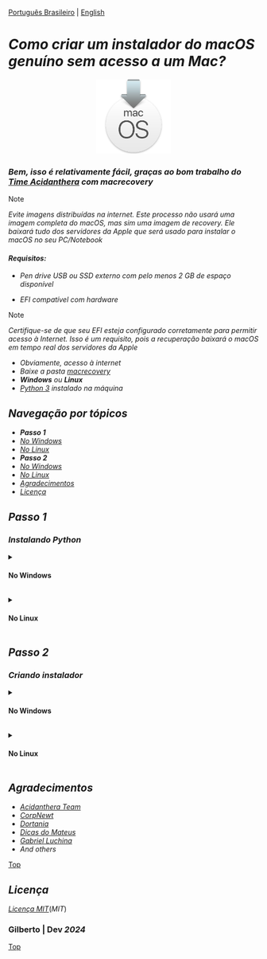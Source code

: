 [Português Brasileiro](https://github.com/Gilberto-Mascena/How-to-create-a-macOS-installer-without-a-Mac/blob/main/README-pt_br.md) | 
[English](https://github.com/Gilberto-Mascena/How-to-create-a-macOS-installer-without-a-Mac/blob/main/README.md)

# _Como criar um instalador do macOS genuíno sem acesso a um Mac?_

<div align="center">
    <img src="./assets/miscellany/macOS-recovery.png" width="150">
</div>

### _Bem, isso é relativamente fácil, graças ao bom trabalho do [Time Acidanthera](https://github.com/acidanthera/OpenCorePkg) com macrecovery_

> [!NOTE]
> _Evite imagens distribuídas na internet._
> _Este processo não usará uma imagem completa do macOS, mas sim uma imagem de recovery. Ele baixará tudo dos servidores da Apple que será usado para instalar o macOS no seu PC/Notebook_

#### _Requisitos:_
- _Pen drive USB ou SSD externo com pelo menos 2 GB de espaço disponível_

- _EFI compatível com hardware_

> [!NOTE]
> _Certifique-se de que seu EFI esteja configurado corretamente para permitir acesso à Internet. Isso é um requisito, pois a recuperação baixará o macOS em tempo real dos servidores da Apple_

- _Obviamente, acesso à internet_
- _Baixe a pasta [macrecovery](https://github.com/Gilberto-Mascena/How-to-create-a-macOS-installer-without-a-Mac/releases)_
- _**Windows** ou **Linux**_
- _[Python 3](https://www.python.org/downloads/) instalado na máquina_

<a name="ancora"></a>

## _Navegação por tópicos_

- _**Passo 1**_
- [_No Windows_](#ancora1)
- [_No Linux_](#ancora2)
- _**Passo 2**_
- [_No Windows_](#ancora3)
- [_No Linux_](#ancora4)
- [*Agradecimentos*](#ancora5)
- [*Licença* ](#ancora6)

## _Passo 1_

### _Instalando Python_

<a id="ancora1"></a>

<details><summary><h4>No Windows</h4></summary>

- _Ao instalar no **Windows** marque a opcão `Add Python to PATH`_

<div align="center">
    <img src="./assets/miscellany/path-python.png" width="600">
</div>

- _Verificando a instalação:_ 
    - _No **Windows**, abra um prompt ou terminal e execute o comando abaixo_

```
python --version
```
- _Se retornar algo como `python 3.x.x`, a instalação foi bem-sucedida e podemos ir para o passo 2_

<div>
    <img src="./assets/windows/python-version-win.png">
</div>

[Top](#ancora)
</details>

<a id="ancora2"></a>

<details><summary><h4>No Linux</h4></summary>

- _No **Linux**, o Ubuntu por exemplo, geralmente vem com o Python instalado, então verifique primeiro se você o tem instalado_

    - _Verificando a instalação:_
        - _No **Linux** abra um terminal e execute o comando abaixo_

```
python --version
```

#### _Ou_

```
python3 --version
```

- _Se retornar algo como `python 3.x.x`, o python já está instalado, podemos ir para o passo 2_

<div>
    <img src="./assets/linux/python-version.png">
</div>


- _Caso contrário, para **Debian** e derivados, no terminal execute o comando abaixo_

```
sudo apt update && sudo apt upgrade -y
```

- _Digite a senha do usuário para atualizar os pacotes e instalar as atualizações no sistema, após o processo ser concluído, execute o comando abaixo_

```
sudo apt install python3 -y
```

- _Digite a senha do usuário para instalação, após a conclusão feche o terminal e abra-o novamente. Por fim, verifique a instalação executando o comando abaixo novamente_

```
python --version
```

#### _Ou_

```
python3 --version
```

- _Se retornar algo como `python 3.x.x`, o python já está instalado, podemos ir para o passo 2_

<div>
    <img src="./assets/linux/python-version.png">
</div>

[Top](#ancora)
</details>


## _Passo 2_

### _Criando instalador_

<a id="ancora3"></a>

<details><summary><h4>No Windows</h4></summary>

1. [_Baixar o macrecovery_](https://github.com/Gilberto-Mascena/How-to-create-a-macOS-installer-without-a-Mac/releases)
2. _Formatar a unidade flash USB em FAT32_
3. _Abrir a pasta macrecovery baixada anteriormente_

<div>
    <img src="assets/windows/content-recovery-win.png">
</div>

4. _Abrir o arquivo `recovery_urls.txt`_

<div>
    <img src="./assets/windows/URLs-win.png">
</div>

5. _Conforme destacado no título acima, a seção em vermelho baixa a recuperação do macOS Ventura, apenas copiar. O mesmo vale para outras versões._

6. _Abra um terminal na pasta macrecovery e digite `python3`, pressione espaço e cole a url copiada. Pressione Enter e aguarde_

<div>
    <img src="./assets/windows/download macos-win.png">
</div>

7. _Esta tela mostra que o download foi concluído com sucesso._

<div>
    <img src="./assets/windows/download complete-win.png">
</div>

8. _Volte para a pasta do macrecovery e observe que agora temos a pasta `com.apple.recovery.boot`. Copie a pasta para o pendrive previamente formatado_

<div>
    <img src="./assets/windows/folder-recovery-win.png">
</div>

9. _Agora copie seu `EFI` para o pendrive também_ 
    - _A estrutura de pastas e arquivos deve ficar como nas telas abaixo_

<div>
    <img src="./assets/windows/folders-on-the-pen-win.png">

- _Arquivos que compõem a pasta `com.apple.recovery.boot`_

    <img src="./assets/windows/files-recovery-win.png">

- _Arquivos que compõem a pasta `EFI`_

<   img src="./assets/windows/oc-folders-win.png">

- _Arquivos que compõem a pasta `oc`_

    <img src="./assets/windows/EFI-folders-win.png">
</div>

10. 🎉 _Finalmente temos um pendrive pronto para instalar o macOS escolhido em `recovery_urls.txt`_



[Top](#ancora)
</details>

<a id="ancora4"></a>

<details><summary><h4>No Linux</h4></summary>

1. [_Baixar o macrecovery_](https://github.com/Gilberto-Mascena/How-to-create-a-macOS-installer-without-a-Mac/releases)
2. _Formatar a unidade flash USB em FAT32_
3. _Abrir a pasta macrecovery baixada anteriormente_

<div>
<img src="./assets/linux/content-macrecovery.png">
</div>

4. _Abrir o arquivo `recovery_urls.txt`_

<div>
<img src="./assets/linux/URLs.png">
</div>

5. _Conforme destacado no título acima, a seção em vermelho baixa a recuperação do macOS Ventura e apenas a copia. O mesmo vale para outras versões._

6. _Abrir um terminal na pasta macrecovery e digitar `python3`, pressionar espaço e colar a url copiada. Pressione Enter e aguarde_

<div>
<img src="./assets/linux/download-recovery.png">
</div>

7. _Esta tela mostra que o download foi concluído com sucesso._

<div>
<img src="./assets/linux/download-complete.png">
</div>

8. _Volte para a pasta macrecovery e observe que agora temos a pasta `com.apple.recovery.boot`. Copie a pasta para o pendrive formatado anteriormente_

<div>
<img src="./assets/linux/folder-recovery.png">
</div>

9. _Agora copie seu `EFI` para o pendrive também_
- _A estrutura de pastas e arquivos deve ficar como nas telas abaixo_

<div>
<img src="./assets/linux/folders-on-the-pendrive.png">

- _Arquivos que compõem a pasta `com.apple.recovery.boot`_

<img src="./assets/linux/files-recovery.png">

- _Arquivos que compõem a pasta `EFI`_

<img src="./assets/linux/OC-folders.png">

- _Arquivos que compõem a pasta `oc`_

<img src="./assets/linux/EFI-folders.png">
</div>

10. 🎉 _Finalmente temos um pendrive pronto para instalar o macOS escolhido em `recovery_urls.txt`_

[Top](#ancora)
</details>

<a id="ancora5"></a>

## _Agradecimentos_

- [*Acidanthera Team*](https://github.com/acidanthera)
- [*CorpNewt*](https://github.com/corpnewt)
- [*Dortania*](https://dortania.github.io/OpenCore-Install-Guide/config.plist/comet-lake.html#platforminfo)
- [*Dicas do Mateus*](https://www.youtube.com/c/DicasdoMateus)
- [*Gabriel Luchina*](https://www.youtube.com/c/gabrielluchina)
- *And others*

[Top](#ancora)
</details>

<a id="ancora6"></a>

## _Licença_

[_Licença MIT_](./LICENSE.md)(_MIT_)

### Gilberto | Dev _2024_

[Top](#ancora)
</details>